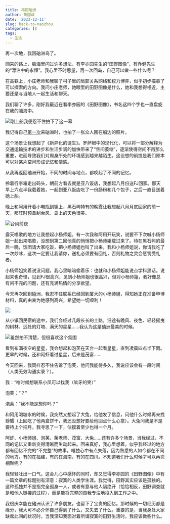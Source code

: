 ```yaml
---
title: 再回硇洲
author: 黄国政
date: '2023-12-11'
slug: back-to-naozhou
categories: []
tags:
  - 生活
---
```


<!--more-->

再一次地，我回硇洲岛了。

回来的路上，脑海里闪过许多想法，有李亦园先生的“田野图像”，有乔健先生的“漂泊中的永恒”。我心里不时思量，再一次回岛，自己可以做一些什么呢？

在高铁上，小庄老师和我聊了村子里的局部关系网络和权力博弈，似乎初步描摹了可以探索的方向。我问小庄老师，她眼里的田野图像是什么，她和我想得相近，主要还是与当地人一起生活和聊天。

我们聊了许多，刚好我最近在看李亦园的《田野图像》，书名这四个字也一直盘旋在我的脑海中。

![刚上船我便忍不住拍下了这一幕](/images/posts/2023/12/12-11-boat.jpg)

我记得自己[第一次](https://guozheng.rbind.io/posts/2023/06/do-not-need-meaning/)来硇洲时，也拍了一张众人围在船边的照片。

这个场景让我想起了《新异化的诞生》。罗萨眼中的现代化，可以将一部分解释为交通运输技术的进步和生活步调的加快带来了“空间萎缩”，逐渐使得空间不再那么重要，进而导致我们对周身所处的环境感到越来越陌生。这设想的前提是我们原本可以对某片空间形成记忆和情感。

从我再返回硇洲开始，不同的时间与地点，都唤起了不同的记忆。

拎着行李箱走出码头，朝前方看去就是亚八饭店，我想起八月份送FJ回家。那天早上六点半我载着她，一起到亚八饭店吃了一份肠粉和几个包子，之后一直目送着她上船。

晚上和阿用开着小电瓶到镇上，黑石屿特有的晚霞让我想起八月月底回家的前一天，那阵时预备刮台风，岛上的天色很美。

![台风前夜](/images/posts/2023/12/12-11-sunset.jpg)

露天唱歌的地方让我想起小杨师姐。有一次我和阿用开玩笑，说要不下次喊小杨师姐一起出来唱歌，没想到第二回他真的悄悄把小杨师姐载过来了。待在黑石屿的最后一晚，饭团请大家吃饭，把小杨师姐也叫了出来，我和小杨师姐说，你请我吃了一次炒冰，这次一定要让我请你，送礼必须要有回礼，否则礼物之灵会惩罚受礼者。

小杨师姐笑着说没问题，我心里暗暗偷着乐：也就和小杨师姐能说点学科黑话。说起来也奇怪，见到FJ很高兴，见到小杨师姐也很高兴，但对小杨师姐，我好像总有问不完的问题，还有充满热情的分享欲望。

今天再次回到硇洲，我忍不住联系已经回到厦大的小杨师姐，得知她正在准备申博材料，真的由衷为她感到高兴，希望她一切顺利！

![](/images/posts/2023/12/12-11-yong.jpg)

从小镇回民宿的途中，我们会经过几段长长的土路，沿途有晚风、夜色、轻轻摇曳的树林、远处的灯塔、满天的星星……我认为这是硇洲最美的时候。

![虽然拍不清楚，但很喜欢这个氛围](/images/posts/2023/12/12-11-night.jpg)

看到布满夜空的星星，我会想起和泡芙在天台一起看星星，直到凌晨四点半下雨。更早的时候，还和阿虾看过星星，后来是茂富……

今天回来，我同样忍不住告诉了泡芙，他问我能待多久，我说应该会有一段时间（人类无效沟通实录？）。

我：“啥时候想联系小凤可以找我（呲牙的笑）”

泡芙：“？”

泡芙：“我不能是想你吗？”

和阿用喝糖水的时候，我突然又想起了大兔，给他发了信息，问他什么时候再来找螃蟹（上回吃了他两盒饼干，我还没想好要给他回点什么心意）。大兔问我是不是要待上个把月，我寻思了一下，估摸着至少也得一个月。

阿虾、小杨师姐、泡芙、茉老师、茂富、大兔……还有许多个场景，当我经过，不同的记忆又重新变得清晰而生动起来。回来真好，我心里想着，似乎我经过的地方都有回忆不完的“不完整”的故事。唯独心中有点失落，因为熟悉的人如今都在不同的地方，有的在福建，有的在海南，有的在四川。不知道我们什么时候才可以再次相聚呢？

我轻轻吐出一口气。这会儿心中感怀的同时，却又觉得李亦园的《田野图像》中有一篇文章的标题别有深意：寂寞的人类学生涯。我觉得，田野其实应该是孤独的。这种孤独并不是指完全孤身一人，或者有意与他人隔绝开（恰恰相反，田野调查就是和他人链接的过程），而是能将完整的自我专注地投入到工作之中。

我很庆幸能在硇洲认识了许多朋友，也留下了宝贵的回忆。那时候的一切经历都是缘分，我大可不必介怀自己得到了什么，又失去了什么。重要的是，当我身处大家缺席此间的状况时，当我深知我面对着所谓寂寞的田野生活时，我应该做些什么。